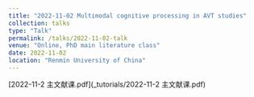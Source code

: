 ```yaml
---
title: "2022-11-02 Multimodal cognitive processing in AVT studies"
collection: talks
type: "Talk"
permalink: /talks/2022-11-02-talk
venue: "Online, PhD main literature class"
date: 2022-11-02
location: "Renmin University of China"
---
```


[2022-11-2 主文献课.pdf](_tutorials/2022-11-2 主文献课.pdf)
